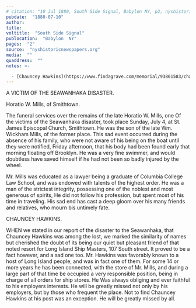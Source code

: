 ```yaml
---
# citation: "10 Jul 1880, South Side Signal, Babylon NY, p2, nyshistoricnewspapers.org."
pubdate:  "1880-07-10"
author: 
title: 
voltitle:  "South Side Signal"
publocation:  "Babylon  NY"
pages:  "2"
source:  "nyshistoricnewspapers.org"
media:  ""
quaddress:  ""
notes: >-

  - [Chauncey Hawkins](https://www.findagrave.com/memorial/93861583/chauncey-hawkins) (1842 to 28 Jun 1880.) is a cousin of Bartlett Brown. Chauncey's father, [Apollos Hawkins](https://www.findagrave.com/memorial/68858403/apollos-hawkins) (11 May 1806 to 12 Oct 1884) is the brother of [Hannah (Hawkins) Brown](https://www.findagrave.com/memorial/122608336/hannah-brown) (04 Feb 1804 to 14 Aug 1879), Bartlett Brown's mother.
---
```

A VICTIM OF THE SEAWANHAKA DISASTER. 

Horatio W. Mills, of Smithtown. 

The funeral services over the remains of the late Horatio W. Mills, one Of the victims of the Seawanhaka disaster, took place Sunday, July 4, at St. James Episcopal Church, Smithtown. He was the son of the late Wm. Wickham Mills, of the former place. This sad event occurred during the absence of his family, who were not aware of his being on the boat until they were notified, Friday afternoon, that his body had been found early that morning floating off Brooklyn. He was a very fine swimmer, and would doubtless have saved himself if he had not been so badly injured by the wheel. 

Mr. Mills was educated as a lawyer being a graduate of Columbia College Law School, and was endowed with talents of the highest order. He was a man of the strictest integrity, possessing one of the noblest and most generous of spirits, He did not follow his profession, but spent most of his time in traveling. His sad end has cast a deep gloom over his many friends and relatives, who mourn bis untimely fate. 

CHAUNCEY HAWKINS. 

WHEN we stated in our report of the disaster to the Seawanhaka, that Chauncey Hawkins was among the lost, we marked the similarity of names but cherished the doubt of its being our quiet but pleasant friend of that noted resort for Long Island Ship Masters, 107 South street. It proved to be a fact however, and a sad one too. Mr. Hawkins was favorably known to a host of Long Island people, and was in fact one of them. For some 14 or more years he has been connected, with the store of Mr. Mills, and during a large part of that time be occupied a very responsible position, being in charge of all orders for ship stores. He Was always obliging and ever faithful to his employers interests. He will be greatly missed not only by his employers, but by those who frequent the place. Not to find Chauncey Hawkins at his post was an exception. He will be greatly missed by all.
